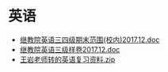 # 英语
- [继教院英语三四级期末范围(校内)2017.12.doc](继教院英语三四级期末范围(校内)2017.12.doc)
- [继教院英语三级样卷2017.12.doc](继教院英语三级样卷2017.12.doc)
- [王岩老师转的英语复习资料.zip](englist.zip)